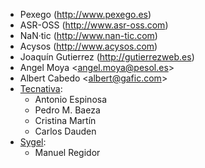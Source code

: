 - Pexego (<http://www.pexego.es>)
- ASR-OSS (<http://www.asr-oss.com>)
- NaN·tic (<http://www.nan-tic.com>)
- Acysos (<http://www.acysos.com>)
- Joaquín Gutierrez (<http://gutierrezweb.es>)
- Angel Moya \<<angel.moya@pesol.es>\>
- Albert Cabedo \<<albert@gafic.com>\>
- [Tecnativa](https://www.tecnativa.com):
  - Antonio Espinosa
  - Pedro M. Baeza
  - Cristina Martín
  - Carlos Dauden
- [Sygel](https://www.sygel.es):
  - Manuel Regidor
